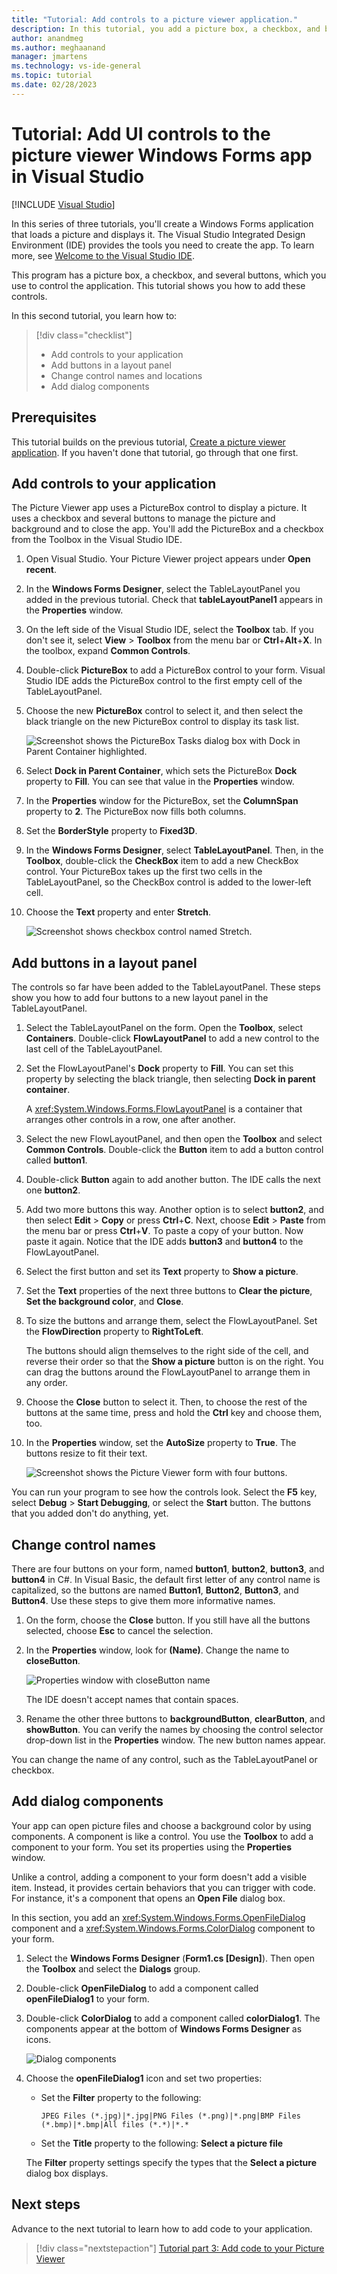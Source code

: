 ```yaml
---
title: "Tutorial: Add controls to a picture viewer application."
description: In this tutorial, you add a picture box, a checkbox, and buttons to your picture viewer application.
author: anandmeg
ms.author: meghaanand
manager: jmartens
ms.technology: vs-ide-general
ms.topic: tutorial
ms.date: 02/28/2023
---
```

# Tutorial: Add UI controls to the picture viewer Windows Forms app in Visual Studio

 [!INCLUDE [Visual Studio](~/includes/applies-to-version/vs-windows-only.md)]

In this series of three tutorials, you'll create a Windows Forms application that loads a picture and displays it.
The Visual Studio Integrated Design Environment (IDE) provides the tools you need to create the app.
To learn more, see [Welcome to the Visual Studio IDE](../../get-started/visual-studio-ide.md).

This program has a picture box, a checkbox, and several buttons, which you use to control the application.
This tutorial shows you how to add these controls.

In this second tutorial, you learn how to:

> [!div class="checklist"]
> - Add controls to your application
> - Add buttons in a layout panel
> - Change control names and locations
> - Add dialog components

## Prerequisites

This tutorial builds on the previous tutorial, [Create a picture viewer application](tutorial-windows-forms-picture-viewer-layout.md).
If you haven't done that tutorial, go through that one first.

## Add controls to your application
The Picture Viewer app uses a PictureBox control to display a picture.
It uses a checkbox and several buttons to manage the picture and background and to close the app.
You'll add the PictureBox and a checkbox from the Toolbox in the Visual Studio IDE.

1. Open Visual Studio. Your Picture Viewer project appears under **Open recent**.

1. In the **Windows Forms Designer**, select the TableLayoutPanel you added in the previous tutorial.
   Check that **tableLayoutPanel1** appears in the **Properties** window.

1. On the left side of the Visual Studio IDE, select the **Toolbox** tab.
   If you don't see it, select **View** > **Toolbox** from the menu bar or **Ctrl**+**Alt**+**X**.
   In the toolbox, expand **Common Controls**.

1. Double-click **PictureBox** to add a PictureBox control to your form. Visual Studio IDE adds the PictureBox control to the first empty cell of the TableLayoutPanel.

1. Choose the new **PictureBox** control to select it, and then select the black triangle on the new PictureBox control to display its task list.

   ![Screenshot shows the PictureBox Tasks dialog box with Dock in Parent Container highlighted.](../media/tutorial-windows-forms-picture-viewer-controls/picture-box-tasks-dialog.png)

1. Select **Dock in Parent Container**, which sets the PictureBox **Dock** property to **Fill**.
   You can see that value in the **Properties** window.

1. In the **Properties** window for the PictureBox, set the **ColumnSpan** property to **2**.
   The PictureBox now fills both columns.

1. Set the **BorderStyle** property to **Fixed3D**.

1. In the **Windows Forms Designer**, select **TableLayoutPanel**.
   Then, in the **Toolbox**, double-click the **CheckBox** item to add a new CheckBox control.
   Your PictureBox takes up the first two cells in the TableLayoutPanel, so the CheckBox control is added to the lower-left cell.

1. Choose the **Text** property and enter **Stretch**.

    ![Screenshot shows checkbox control named Stretch.](../media/tutorial-windows-forms-picture-viewer-controls/checkbox-named-stretch.png)

## Add buttons in a layout panel

The controls so far have been added to the TableLayoutPanel.
These steps show you how to add four buttons to a new layout panel in the TableLayoutPanel.

1. Select the TableLayoutPanel on the form.
   Open the **Toolbox**, select **Containers**.
   Double-click **FlowLayoutPanel** to add a new control to the last cell of the TableLayoutPanel.

1. Set the FlowLayoutPanel's **Dock** property to **Fill**.
   You can set this property by selecting the black triangle, then selecting **Dock in parent container**.

   A <xref:System.Windows.Forms.FlowLayoutPanel> is a container that arranges other controls in a row, one after another.

1. Select the new FlowLayoutPanel, and then open the **Toolbox** and select **Common Controls**.
   Double-click the **Button** item to add a button control called **button1**.

1. Double-click **Button** again to  add another button. The IDE calls the next one **button2**.

1. Add two more buttons this way.
   Another option is to select **button2**, and then select **Edit** > **Copy** or press **Ctrl**+**C**.
   Next, choose **Edit** > **Paste** from the menu bar or press **Ctrl**+**V**.
   To paste a copy of your button. Now paste it again. Notice that the IDE adds **button3** and **button4** to the FlowLayoutPanel.

1. Select the first button and set its **Text** property to **Show a picture**.

1. Set the **Text** properties of the next three buttons to **Clear the picture**, **Set the background color**, and **Close**.

1. To size the buttons and arrange them, select the FlowLayoutPanel. Set the **FlowDirection** property to **RightToLeft**.

   The buttons should align themselves to the right side of the cell, and reverse their order so that the **Show a picture** button is on the right.
   You can drag the buttons around the FlowLayoutPanel to arrange them in any order.

1. Choose the **Close** button to select it. Then, to choose the rest of the buttons at the same time, press and hold the **Ctrl** key and choose them, too.

1. In the **Properties** window, set the **AutoSize** property to **True**.
   The buttons resize to fit their text.

    ![Screenshot shows the Picture Viewer form with four buttons.](../media/tutorial-windows-forms-picture-viewer-controls/buttons-autosize.png)

You can run your program to see how the controls look. Select the **F5** key, select **Debug** > **Start Debugging**, or select the **Start** button.
The buttons that you added don't do anything, yet.

## Change control names

There are four buttons on your form, named **button1**, **button2**, **button3**, and **button4** in C#.
In Visual Basic, the default first letter of any control name is capitalized, so the buttons are named **Button1**, **Button2**, **Button3**, and **Button4**.
Use these steps to give them more informative names.

1. On the form, choose the **Close** button.
   If you still have all the buttons selected, choose **Esc** to cancel the selection.

1. In the **Properties** window, look for **(Name)**.
   Change the name to **closeButton**.

   ![Properties window with closeButton name](../media/tutorial-windows-forms-picture-viewer-controls/close-button-name-property.png)

   The IDE doesn't accept names that contain spaces.

1. Rename the other three buttons to **backgroundButton**, **clearButton**, and **showButton**.
   You can verify the names by choosing the control selector drop-down list in the **Properties** window.
   The new button names appear.

You can change the name of any control, such as the TableLayoutPanel or checkbox.

## Add dialog components

Your app can open picture files and choose a background color by using components.
A component is like a control.
You use the **Toolbox** to add a component to your form.
You set its properties using the **Properties** window.

Unlike a control, adding a component to your form doesn't add a visible item.
Instead, it provides certain behaviors that you can trigger with code.
For instance, it's a component that opens an **Open File** dialog box.

In this section, you add an <xref:System.Windows.Forms.OpenFileDialog> component and a <xref:System.Windows.Forms.ColorDialog> component to your form.

1. Select the **Windows Forms Designer** (**Form1.cs [Design]**). Then open the **Toolbox** and select the **Dialogs** group.

1. Double-click **OpenFileDialog** to add a component called **openFileDialog1** to your form.

1. Double-click **ColorDialog** to add a component called **colorDialog1**.
   The components appear at the bottom of **Windows Forms Designer** as icons.

   ![Dialog components](../media/tutorial-windows-forms-picture-viewer-controls/components-window-forms-designer.png)

1. Choose the **openFileDialog1** icon and set two properties:

   - Set the **Filter** property to the following:

     ```console
     JPEG Files (*.jpg)|*.jpg|PNG Files (*.png)|*.png|BMP Files (*.bmp)|*.bmp|All files (*.*)|*.*
     ```

   - Set the **Title** property to the following: **Select a picture file**

   The **Filter** property settings specify the types that the **Select a picture** dialog box displays.

## Next steps

Advance to the next tutorial to learn how to add code to your application.
> [!div class="nextstepaction"]
> [Tutorial part 3: Add code to your Picture Viewer](tutorial-windows-forms-picture-viewer-code.md)
